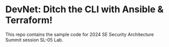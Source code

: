 # DevNet: Ditch the CLI with Ansible & Terraform!

This repo contains the sample code for 2024 SE Security Architecture Summit session SL-05 Lab.